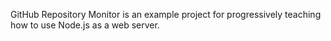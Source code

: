 GitHub Repository Monitor is an example project for progressively teaching how to use Node.js as a web server.